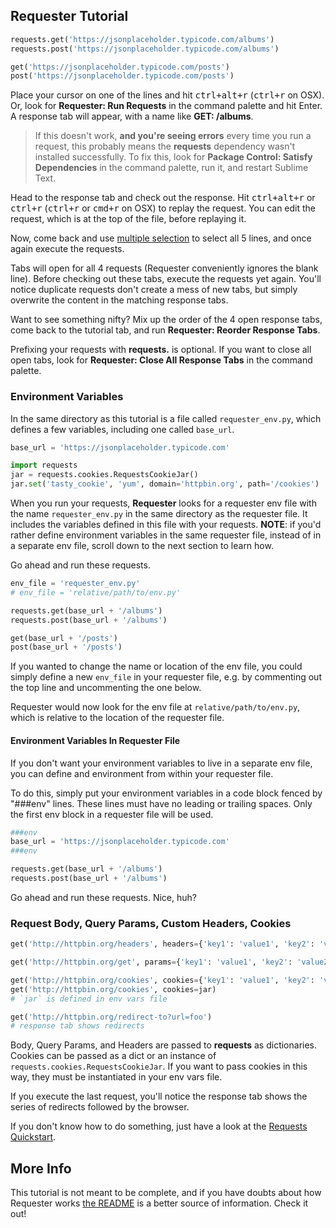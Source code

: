 ## Requester Tutorial
~~~py
requests.get('https://jsonplaceholder.typicode.com/albums')
requests.post('https://jsonplaceholder.typicode.com/albums')

get('https://jsonplaceholder.typicode.com/posts')
post('https://jsonplaceholder.typicode.com/posts')
~~~

Place your cursor on one of the lines and hit <kbd>ctrl+alt+r</kbd> (<kbd>ctrl+r</kbd> on OSX). Or, look for __Requester: Run Requests__ in the command palette and hit Enter. A response tab will appear, with a name like __GET: /albums__.

>If this doesn't work, __and you're seeing errors__ every time you run a request, this probably means the __requests__ dependency wasn't installed successfully. To fix this, look for __Package Control: Satisfy Dependencies__ in the command palette, run it, and restart Sublime Text.

Head to the response tab and check out the response. Hit <kbd>ctrl+alt+r</kbd> or <kbd>ctrl+r</kbd> (<kbd>ctrl+r</kbd> or <kbd>cmd+r</kbd> on OSX) to replay the request. You can edit the request, which is at the top of the file, before replaying it.

Now, come back and use [multiple selection](https://www.sublimetext.com/docs/3/multiple_selection_with_the_keyboard.html) to select all 5 lines, and once again execute the requests.

Tabs will open for all 4 requests (Requester conveniently ignores the blank line). Before checking out these tabs, execute the requests yet again. You'll notice duplicate requests don't create a mess of new tabs, but simply overwrite the content in the matching response tabs.

Want to see something nifty? Mix up the order of the 4 open response tabs, come back to the tutorial tab, and run __Requester: Reorder Response Tabs__.

Prefixing your requests with __requests.__ is optional. If you want to close all open tabs, look for __Requester: Close All Response Tabs__ in the command palette.


### Environment Variables
In the same directory as this tutorial is a file called `requester_env.py`, which defines a few variables, including one called `base_url`.

~~~py
base_url = 'https://jsonplaceholder.typicode.com'

import requests
jar = requests.cookies.RequestsCookieJar()
jar.set('tasty_cookie', 'yum', domain='httpbin.org', path='/cookies')
~~~

When you run your requests, __Requester__ looks for a requester env file with the name `requester_env.py` in the same directory as the requester file. It includes the variables defined in this file with your requests. __NOTE__: if you'd rather define environment variables in the same requester file, instead of in a separate env file, scroll down to the next section to learn how.

Go ahead and run these requests.

~~~py
env_file = 'requester_env.py'
# env_file = 'relative/path/to/env.py'

requests.get(base_url + '/albums')
requests.post(base_url + '/albums')

get(base_url + '/posts')
post(base_url + '/posts')
~~~

If you wanted to change the name or location of the env file, you could simply define a new `env_file` in your requester file, e.g. by commenting out the top line and uncommenting the one below.

Requester would now look for the env file at `relative/path/to/env.py`, which is relative to the location of the requester file.

#### Environment Variables In Requester File
If you don't want your environment variables to live in a separate env file, you can define and environment from within your requester file.

To do this, simply put your environment variables in a code block fenced by "###env" lines. These lines must have no leading or trailing spaces. Only the first env block in a requester file will be used.

~~~py
###env
base_url = 'https://jsonplaceholder.typicode.com'
###env

requests.get(base_url + '/albums')
requests.post(base_url + '/albums')
~~~

Go ahead and run these requests. Nice, huh?


### Request Body, Query Params, Custom Headers, Cookies
~~~py
get('http://httpbin.org/headers', headers={'key1': 'value1', 'key2': 'value2'})

get('http://httpbin.org/get', params={'key1': 'value1', 'key2': 'value2'})

get('http://httpbin.org/cookies', cookies={'key1': 'value1', 'key2': 'value2'})
get('http://httpbin.org/cookies', cookies=jar)
# `jar` is defined in env vars file

get('http://httpbin.org/redirect-to?url=foo')
# response tab shows redirects
~~~

Body, Query Params, and Headers are passed to __requests__ as dictionaries. Cookies can be passed as a dict or an instance of `requests.cookies.RequestsCookieJar`. If you want to pass cookies in this way, they must be instantiated in your env vars file.

If you execute the last request, you'll notice the response tab shows the series of redirects followed by the browser.

If you don't know how to do something, just have a look at the [Requests Quickstart](http://docs.python-requests.org/en/master/user/quickstart/).


## More Info
This tutorial is not meant to be complete, and if you have doubts about how Requester works [the README](https://github.com/kylebebak/Requester) is a better source of information. Check it out!
